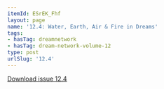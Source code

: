 ```yaml
---
itemId: ESrEK_Fhf
layout: page
name: '12.4: Water, Earth, Air & Fire in Dreams'
tags:
- hasTag: dreamnetwork
- hasTag: dream-network-volume-12
type: post
urlSlug: '12.4'
---
```

<a href="../files/pdfs/Volume_12/12.4-Dream-Network_Volume-12_No-4.pdf" download="">Download issue 12.4</a>